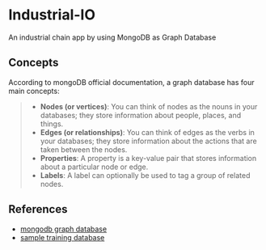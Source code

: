 # Industrial-IO

An industrial chain app by using MongoDB as Graph Database

## Concepts

According to mongoDB official documentation, a graph database has four main concepts:

> - **Nodes (or vertices)**: You can think of nodes as the nouns in your databases; they store information about people, places, and things.
> - **Edges (or relationships)**: You can think of edges as the verbs in your databases; they store information about the actions that are taken between the nodes.
> - **Properties**: A property is a key-value pair that stores information about a particular node or edge.
> - **Labels**: A label can optionally be used to tag a group of related nodes.

## References

- [mongodb graph database](https://www.mongodb.com/databases/mongodb-graph-database)
- [sample training database](https://docs.atlas.mongodb.com/sample-data/sample-training/#std-label-training-routes)
